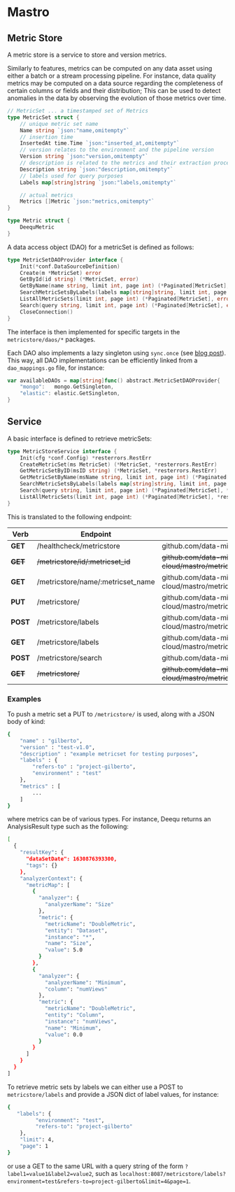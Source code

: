 # Mastro

## Metric Store

A metric store is a service to store and version metrics.

Similarly to features, metrics can be computed on any data asset using either a batch or a stream processing pipeline.
For instance, data quality metrics may be computed on a data source regarding the completeness of certain columns or fields and their distribution; This can be used to detect anomalies in the data by observing the evolution of those metrics over time.

```go
// MetricSet ... a timestamped set of Metrics
type MetricSet struct {
	// unique metric set name
	Name string `json:"name,omitempty"`
	// insertion time
	InsertedAt time.Time `json:"inserted_at,omitempty"`
	// version relates to the environment and the pipeline version
	Version string `json:"version,omitempty"`
	// description is related to the metrics and their extraction process and not the datasource they were calculated on
	Description string `json:"description,omitempty"`
	// labels used for query purposes
	Labels map[string]string `json:"labels,omitempty"`

	// actual metrics
	Metrics []Metric `json:"metrics,omitempty"`
}

type Metric struct {
	DeequMetric
}
```

A data access object (DAO) for a metricSet is defined as follows:

```go
type MetricSetDAOProvider interface {
	Init(*conf.DataSourceDefinition)
	Create(m *MetricSet) error
	GetById(id string) (*MetricSet, error)
	GetByName(name string, limit int, page int) (*Paginated[MetricSet], error)
	SearchMetricSetsByLabels(labels map[string]string, limit int, page int) (*Paginated[MetricSet], error)
	ListAllMetricSets(limit int, page int) (*Paginated[MetricSet], error)
	Search(query string, limit int, page int) (*Paginated[MetricSet], error)
	CloseConnection()
}
```

The interface is then implemented for specific targets in the `metricstore/daos/*` packages.

Each DAO also implements a lazy singleton using `sync.once` (see [blog post](https://medium.com/@ishagirdhar/singleton-pattern-in-golang-9f60d7fdab23)).
This way, all DAO implementations can be efficiently linked from a `dao_mappings.go` file, for instance:

```go
var availableDAOs = map[string]func() abstract.MetricSetDAOProvider{
	"mongo":   mongo.GetSingleton,
	"elastic": elastic.GetSingleton,
}
```

## Service

A basic interface is defined to retrieve metricSets:

```go
type MetricStoreService interface {
	Init(cfg *conf.Config) *resterrors.RestErr
	CreateMetricSet(ms MetricSet) (*MetricSet, *resterrors.RestErr)
	GetMetricSetByID(msID string) (*MetricSet, *resterrors.RestErr)
	GetMetricSetByName(msName string, limit int, page int) (*Paginated[MetricSet], *resterrors.RestErr)
	SearchMetricSetsByLabels(labels map[string]string, limit int, page int) (*Paginated[MetricSet], *resterrors.RestErr)
	Search(query string, limit int, page int) (*Paginated[MetricSet], *resterrors.RestErr)
	ListAllMetricSets(limit int, page int) (*Paginated[MetricSet], *resterrors.RestErr)
}
```

This is translated to the following endpoint:


| Verb        | Endpoint                           | Maps to                                                                     |
|-------------|------------------------------------|-----------------------------------------------------------------------------|
| **GET**     | /healthcheck/metricstore           | github.com/data-mill-cloud/mastro/metricstore.Ping                          |
| ~~**GET**~~ | ~~/metricstore/id/:metricset_id~~  | ~~github.com/data-mill-cloud/mastro/metricstore.GetMetricSetByID~~          |
| **GET**     | /metricstore/name/:metricset_name  | github.com/data-mill-cloud/mastro/metricstore.GetMetricSetByName            |
| **PUT**     | /metricstore/                      | github.com/data-mill-cloud/mastro/metricstore.CreateMetricSet               |
| **POST**    | /metricstore/labels                | github.com/data-mill-cloud/mastro/metricstore.SearchMetricSetsByLabels      |
| **GET**     | /metricstore/labels                | github.com/data-mill-cloud/mastro/metricStore.SearchMetricSetsByQueryLabels |
| **POST**    | /metricstore/search                | github.com/data-mill-cloud/mastro/metricstore.Search                        |
| ~~**GET**~~ | ~~/metricstore/~~                  | ~~github.com/data-mill-cloud/mastro/metricstore.ListAllMetricSets~~         | 

### Examples

To push a metric set a PUT to `/metricstore/` is used, along with a JSON body of kind:
```bash
{
    "name" : "gilberto",
	"version" : "test-v1.0",
	"description" : "example metricset for testing purposes",
	"labels" : {
	    "refers-to" : "project-gilberto",
	    "environment" : "test"
	},
	"metrics" : [
		...
	]
}
```

where metrics can be of various types. For instance, Deequ returns an AnalysisResult type such as the following:
```bash
[
  {
    "resultKey": {
      "dataSetDate": 1630876393300,
      "tags": {}
    },
    "analyzerContext": {
      "metricMap": [
        {
          "analyzer": {
            "analyzerName": "Size"
          },
          "metric": {
            "metricName": "DoubleMetric",
            "entity": "Dataset",
            "instance": "*",
            "name": "Size",
            "value": 5.0
          }
        },
        {
          "analyzer": {
            "analyzerName": "Minimum",
            "column": "numViews"
          },
          "metric": {
            "metricName": "DoubleMetric",
            "entity": "Column",
            "instance": "numViews",
            "name": "Minimum",
            "value": 0.0
          }
        }
      ]
    }
  }
]
```

To retrieve metric sets by labels we can either use a POST to `metricstore/labels` and provide a JSON dict of label	values, for instance:

```bash
{
   "labels": {
         "environment": "test",
         "refers-to": "project-gilberto"
    },
    "limit": 4,
    "page": 1
}
```

or use a GET to the same URL with a query string of the form `?label1=value1&label2=value2`, such as `localhost:8087/metricstore/labels?environment=test&refers-to=project-gilberto&limit=4&page=1`.

